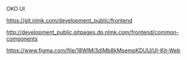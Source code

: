 OKO UI

https://git.nlmk.com/development_public/frontend

http://development_public.gitpages.dp.nlmk.com/frontend/common-components

https://www.figma.com/file/18WlMi3dIMb8kMsempKDUU/UI-Kit-Web